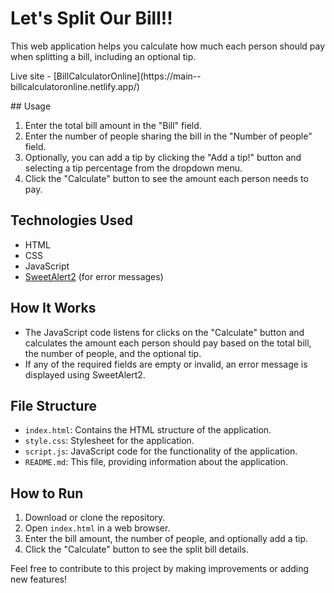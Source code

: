 # Let's Split Our Bill!!

This web application helps you calculate how much each person should pay when splitting a bill, including an optional tip.
<p>Live site -  [BillCalculatorOnline](https://main--billcalculatoronline.netlify.app/)</p>
## Usage

1. Enter the total bill amount in the "Bill" field.
2. Enter the number of people sharing the bill in the "Number of people" field.
3. Optionally, you can add a tip by clicking the "Add a tip!" button and selecting a tip percentage from the dropdown menu.
4. Click the "Calculate" button to see the amount each person needs to pay.

## Technologies Used

- HTML
- CSS
- JavaScript
- [SweetAlert2](https://sweetalert2.github.io/) (for error messages)

## How It Works

- The JavaScript code listens for clicks on the "Calculate" button and calculates the amount each person should pay based on the total bill, the number of people, and the optional tip.
- If any of the required fields are empty or invalid, an error message is displayed using SweetAlert2.

## File Structure

- `index.html`: Contains the HTML structure of the application.
- `style.css`: Stylesheet for the application.
- `script.js`: JavaScript code for the functionality of the application.
- `README.md`: This file, providing information about the application.

## How to Run

1. Download or clone the repository.
2. Open `index.html` in a web browser.
3. Enter the bill amount, the number of people, and optionally add a tip.
4. Click the "Calculate" button to see the split bill details.

Feel free to contribute to this project by making improvements or adding new features!
